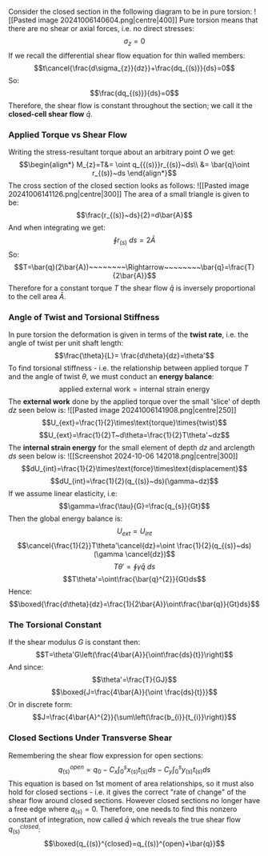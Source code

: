 Consider the closed section in the following diagram to be in pure torsion:
![[Pasted image 20241006140604.png|centre|400]]
Pure torsion means that there are no shear or axial forces, i.e. no direct stresses:
$$\sigma_{z}=0$$
If we recall the differential shear flow equation for thin walled members:
$$t\cancel{\frac{d\sigma_{z}}{dz}}+\frac{dq_{(s)}}{ds}=0$$
So:
$$\frac{dq_{(s)}}{ds}=0$$
Therefore, the shear flow is constant throughout the section; we call it the **closed-cell shear flow** $\bar{q}$.
### Applied Torque vs Shear Flow
Writing the stress-resultant torque about an arbitrary point $O$ we get:
$$\begin{align*}
M_{z}=T&= \oint q_{{(s)}}r_{(s)}~ds\\
&= \bar{q}\oint r_{(s)}~ds
\end{align*}$$
The cross section of the closed section looks as follows:
![[Pasted image 20241006141126.png|centre|300]]
The area of a small triangle is given to be:
$$\frac{r_{(s)}~ds}{2}=d\bar{A}$$
And when integrating we get:
$$\oint r_{(s)}~ds=2\bar{A}$$
So:
$$T=\bar{q}(2\bar{A})~~~~~~~~\Rightarrow~~~~~~~~\bar{q}=\frac{T}{2\bar{A}}$$
Therefore for a constant torque $T$ the shear flow $\bar{q}$ is inversely proportional to the cell area $\bar{A}$.
### Angle of Twist and Torsional Stiffness
In pure torsion the deformation is given in terms of the **twist rate**, i.e. the angle of twist per unit shaft length:
$$\frac{\theta}{L}= \frac{d\theta}{dz}=\theta'$$
To find torsional stiffness - i.e. the relationship between applied torque $T$ and the angle of twist $\theta$, we must conduct an **energy balance**:
$$\text{applied external work}=\text{internal strain energy}$$
The **external work** done by the applied torque over the small 'slice' of depth $dz$ seen below is:
![[Pasted image 20241006141908.png|centre|250]]
$$U_{ext}=\frac{1}{2}\times\text{torque}\times{twist}$$
$$U_{ext}=\frac{1}{2}T~d\theta=\frac{1}{2}T\theta'~dz$$
The **internal strain energy** for the small element of depth $dz$ and arclength $ds$ seen below is:
![[Screenshot 2024-10-06 142018.png|centre|300]]
$$dU_{int}=\frac{1}{2}\times\text{force}\times\text{displacement}$$
$$dU_{int}=\frac{1}{2}(q_{(s)}~ds)(\gamma~dz)$$
If we assume linear elasticity, i.e:
$$\gamma=\frac{\tau}{G}=\frac{q_{s}}{Gt}$$
Then the global energy balance is:
$$U_{ext}=U_{int}$$
$$\cancel{\frac{1}{2}}T\theta'\cancel{dz}=\oint \frac{1}{2}(q_{(s)}~ds)(\gamma \cancel{dz})$$
$$T\theta'=\oint\gamma\bar{q}~ds$$
$$T\theta'=\oint\frac{\bar{q}^{2}}{Gt}ds$$
Hence:
$$\boxed{\frac{d\theta}{dz}=\frac{1}{2\bar{A}}\oint\frac{\bar{q}}{Gt}ds}$$
### The Torsional Constant
If the shear modulus $G$ is constant then:
$$T=\theta'G\left(\frac{4\bar{A}}{\oint\frac{ds}{t}}\right)$$
And since:
$$\theta'=\frac{T}{GJ}$$
$$\boxed{J=\frac{4\bar{A}}{\oint \frac{ds}{t}}}$$
Or in discrete form:
$$J=\frac{4\bar{A}^{2}}{\sum\left(\frac{b_{i}}{t_{i}}\right)}$$
### Closed Sections Under Transverse Shear
Remembering the shear flow expression for open sections:
$$q_{(s)}^{open}=q_{0}-C_{x}\int_{0}^{s}x_{(s)}t_{(s)}ds-C_{y}\int_{0}^{s}y_{(s)}t_{(s)}ds$$
This equation is based on 1st moment of area relationships, so it must also hold for closed sections - i.e. it gives the correct "rate of change" of the shear flow around closed sections.
However closed sections no longer have a free edge where $q_{(s)}=0$.
Therefore, one needs to find this nonzero constant of integration, now called $\bar{q}$ which reveals the true shear flow $q_{(s)}^{closed}$:
$$\boxed{q_{(s)}^{closed}=q_{(s)}^{open}+\bar{q}}$$


